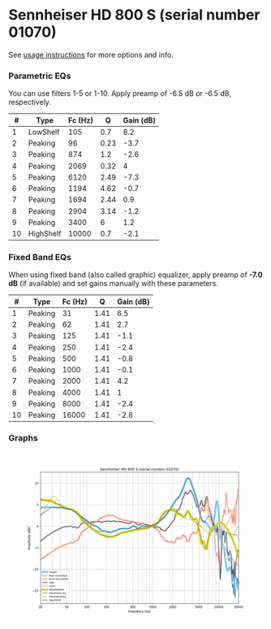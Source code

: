 # Sennheiser HD 800 S (serial number 01070)
See [usage instructions](https://github.com/jaakkopasanen/AutoEq#usage) for more options and info.

### Parametric EQs
You can use filters 1-5 or 1-10. Apply preamp of -6.5 dB or -6.5 dB, respectively.

|   # | Type      |   Fc (Hz) |    Q |   Gain (dB) |
|-----|-----------|-----------|------|-------------|
|   1 | LowShelf  |       105 | 0.7  |         8.2 |
|   2 | Peaking   |        96 | 0.23 |        -3.7 |
|   3 | Peaking   |       874 | 1.2  |        -2.6 |
|   4 | Peaking   |      2069 | 0.32 |         4   |
|   5 | Peaking   |      6120 | 2.49 |        -7.3 |
|   6 | Peaking   |      1194 | 4.62 |        -0.7 |
|   7 | Peaking   |      1694 | 2.44 |         0.9 |
|   8 | Peaking   |      2904 | 3.14 |        -1.2 |
|   9 | Peaking   |      3400 | 6    |         1.2 |
|  10 | HighShelf |     10000 | 0.7  |        -2.1 |

### Fixed Band EQs
When using fixed band (also called graphic) equalizer, apply preamp of **-7.0 dB** (if available) and set gains manually with these parameters.

|   # | Type    |   Fc (Hz) |    Q |   Gain (dB) |
|-----|---------|-----------|------|-------------|
|   1 | Peaking |        31 | 1.41 |         6.5 |
|   2 | Peaking |        62 | 1.41 |         2.7 |
|   3 | Peaking |       125 | 1.41 |        -1.1 |
|   4 | Peaking |       250 | 1.41 |        -2.4 |
|   5 | Peaking |       500 | 1.41 |        -0.8 |
|   6 | Peaking |      1000 | 1.41 |        -0.1 |
|   7 | Peaking |      2000 | 1.41 |         4.2 |
|   8 | Peaking |      4000 | 1.41 |         1   |
|   9 | Peaking |      8000 | 1.41 |        -2.4 |
|  10 | Peaking |     16000 | 1.41 |        -2.8 |

### Graphs
![](./Sennheiser%20HD%20800%20S%20(serial%20number%2001070).png)
